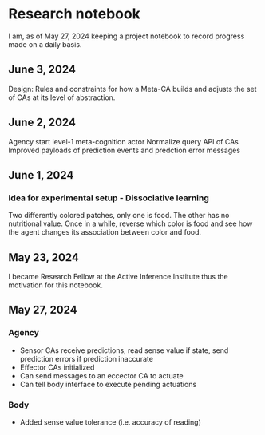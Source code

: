 # Research notebook

I am, as of May 27, 2024 keeping a project notebook to record progress made on a daily basis.

## June 3, 2024

Design: Rules and constraints for how a Meta-CA builds and adjusts the set of CAs at its level of abstraction.

## June 2, 2024

Agency start level-1 meta-cognition actor
Normalize query API of CAs
Improved payloads of prediction events and predction error messages

## June 1, 2024

### Idea for experimental setup - Dissociative learning

Two differently colored patches, only one is food. The other has no nutritional value.
Once in a while, reverse which color is food and see how the agent changes its association between color and food.

## May 23, 2024

I became Research Fellow at the Active Inference Institute thus the motivation for this notebook.

## May 27, 2024

### Agency

* Sensor CAs receive predictions, read sense value if state, send prediction errors if prediction inaccurate
* Effector CAs initialized
* Can send messages to an eccector CA to actuate
* Can tell body interface to execute pending actuations

### Body

* Added sense value tolerance (i.e. accuracy of reading)
